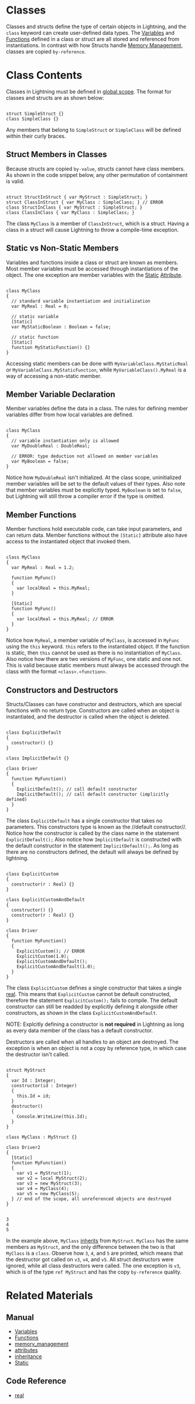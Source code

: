 # Classes

Classes and structs define the type of certain objects in Lightning, and the `class` keyword can create user-defined data types.  The [Variables](https://plasmaengine.github.io/PlasmaDocs/Manual/Lightning/variables_and_data_types.markdown) and [Functions](https://plasmaengine.github.io/PlasmaDocs/Manual/Lightning/functions.markdown) defined in a class or struct are all stored and referenced from instantiations.  In contrast with how Structs handle [Memory Management](https://plasmaengine.github.io/PlasmaDocs/Manual/Lightning/memory_management.markdown), classes are copied `by-reference`.

# Class Contents
Classes in Lightning must be defined in [global scope](https://plasmaengine.github.io/PlasmaDocs/Manual/Lightning/variables_and_data_types.markdown#global-scope).  The format for classes and structs are as shown below:

<pre><code class="language-csharp" name="Simple Classes">
struct SimpleStruct {}
class SimpleClass {}
</code></pre>

Any members that belong to `SimpleStruct` or `SimpleClass` will be defined within their curly braces.

## Struct Members in Classes
Because structs are copied `by-value`, structs cannot have class members.  As shown in the code snippet below, any other permutation of containment is valid.

<pre><code class="language-csharp" name="Classes and Structs in Classes and Structs">
struct StructInStruct { var MyStruct : SimpleStruct; }
struct ClassInStruct { var MyClass : SimpleClass; } // ERROR
class StructInClass { var MyStruct : SimpleStruct; }
class ClassInClass { var MyClass : SimpleClass; }
</code></pre>

The class `MyClass` is a member of `ClassInStruct`, which is a struct.  Having a class in a struct will cause Lightning to throw a compile-time exception.

## Static vs Non-Static Members
Variables and functions inside a class or struct are known as members. Most member variables must be accessed through instantiations of the object.  The one exception are member variables with the [Static](https://plasmaengine.github.io/PlasmaDocs/Manual/Lightning/attributes.markdown#static) [Attribute](https://plasmaengine.github.io/PlasmaDocs/Manual/Lightning/attributes.markdown).

<pre><code class="language-csharp" name="Static Members">
class MyClass
{
  // standard variable instantiation and initialization
  var MyReal : Real = 0;
  
  // static variable
  [Static]
  var MyStaticBoolean : Boolean = false;
  
  // static function
  [Static]
  function MyStaticFunction() {}
}
</code></pre>

Accessing static members can be done with `MyVariableClass.MyStaticReal` or `MyVariableClass.MyStaticFunction`, while `MyVariableClass().MyReal` is a way of accessing a non-static member.

 ## Member Variable Declaration
Member variables define the data in a class.  The rules for defining member variables differ from how local variables are defined.

<pre><code class="language-csharp" name="Member Variables">
class MyClass
{
  // variable instantiation only is allowed
  var MyDoubleReal : DoubleReal;
  
  // ERROR: type deduction not allowed on member variables
  var MyBoolean = false;
}
</code></pre>

Notice how `MyDoubleReal` isn't initialized.  At the class scope, uninitialized member variables will be set to the default values of their types. Also note that member variables must be explicitly typed.  `MyBoolean` is set to `false`, but Lightning will still throw a compiler error if the type is omitted.

## Member Functions
Member functions hold executable code, can take input parameters, and can return data.  Member functions without the `[Static]` attribute  also have access to the instantiated object that invoked them.

<pre><code class="language-csharp" name="Member Functions">
class MyClass
{
  var MyReal : Real = 1.2;
  
  function MyFunc()
  {
    var localReal = this.MyReal;
  }
  
  [Static]
  function MyFunc()
  {
    var localReal = this.MyReal; // ERROR
  }
}
</code></pre>

Notice how `MyReal`, a member variable of `MyClass`, is accessed in `MyFunc` using the `this` keyword.  `this` refers to the instantiated object.  If the function is static, then `this` cannot be used as there is no instantiation of `MyClass`.  Also notice how there are two versions of `MyFunc`, one static and one not.  This is valid because static members must always be accessed through the class with the format `<class>.<function>`.

## Constructors and Destructors
Structs/Classes can have constructor and destructors, which are special functions with no return type.  Constructors are called when an object is instantiated, and the destructor is called when the object is deleted.

<pre><code class="language-csharp" name="Default Constructor">
class ExplicitDefault
{
  constructor() {}
}

class ImplicitDefault {}

class Driver
{
  function MyFunction()
  {
    ExplicitDefault(); // call default constructor
    ImplicitDefault(); // call default constructor (implicitly defined)
  }
}
</code></pre>

The class `ExplicitDefault` has a single constructor that takes no parameters.  This constructors type is known as the //default constructor//.  Notice how the constructor is called by the class name in the statement `ExplicitDefault();`  Also notice how `ImplicitDefault` is constructed with the default constructor in the statement `ImplicitDefault();`.  As long as there are no constructors defined, the default will always be defined by lightning.

<pre><code class="language-csharp" name="Custom Constructors">
class ExplicitCustom
{
  constructor(r : Real) {}
}

class ExplicitCustomAndDefault
{
  constructor() {}
  constructor(r : Real) {}
}

class Driver
{
  function MyFunction()
  {
    ExplicitCustom(); // ERROR
    ExplicitCustom(1.0);
    ExplicitCustomAndDefault();
    ExplicitCustomAndDefault(1.0);
  }
}
</code></pre>

The class `ExplicitCustom` defines a single constructor that takes a single [real](https://github.com/PlasmaEngine/PlasmaDocs/tree/master/docs/C%2B%2B/code_reference/lightning_base_types/real.markdown).  This means that `ExplicitCustom` cannot be default constructed, therefore the statement `ExplicitCustom();` fails to compile.  The default constructor can still be readded by explicitly defining it alongside other constructors, as shown in the class `ExplicitCustomAndDefault`.

NOTE: Explcitly defining a constructor is **not required** in Lightning as long as every data member of the class has a default constructor.

Destructors are called when all handles to an object are destroyed.  The exception is when an object is not a copy by reference type, in which case the destructor isn't called.

<pre><code class="language-csharp" name="Destructors">
struct MyStruct
{
  var Id : Integer;
  constructor(id : Integer)
  {
    this.Id = id;
  }
  destructor()
  {
    Console.WriteLine(this.Id);
  }
}

class MyClass : MyStruct {}

class Driver2
{
  [Static]
  function MyFunction()
  {
    var v1 = MyStruct(1);
    var v2 = local MyStruct(2);
    var v3 = new MyStruct(3);
    var v4 = MyClass(4);
    var v5 = new MyClass(5);
  } // end of the scope, all unreferenced objects are destroyed
}
</code></pre>
<pre><code name="Console window">
3
4
5
</code></pre>

In the example above, `MyClass` [inherits](https://plasmaengine.github.io/PlasmaDocs/Manual/Lightning/inheritance.markdown) from `MyStruct`.  `MyClass` has the same members as `MyStruct`, and the only difference between the two is that `MyClass` is a `class`.  Observe how `3`, `4`, and `5` are printed, which means that the destructor got called on `v3`, `v4`, and `v5`.  All struct destructors were ignored, while all class destructors were called.  The one exception is `v3`, which is of the type `ref MyStruct` and has the copy `by-reference` quality.

# Related Materials
## Manual
- [Variables](https://plasmaengine.github.io/PlasmaDocs/Manual/Lightning/variables_and_data_types.markdown)
- [Functions](https://plasmaengine.github.io/PlasmaDocs/Manual/Lightning/functions.markdown)
- [memory_management](https://plasmaengine.github.io/PlasmaDocs/Manual/Lightning/memory_management.markdown)
- [attributes](https://plasmaengine.github.io/PlasmaDocs/Manual/Lightning/attributes.markdown)
- [inheritance](https://plasmaengine.github.io/PlasmaDocs/Manual/Lightning/inheritance.markdown)
- [Static](https://plasmaengine.github.io/PlasmaDocs/Manual/Lightning/attributes.markdown#static)

## Code Reference
- [real](https://github.com/PlasmaEngine/PlasmaDocs/tree/master/docs/C%2B%2B/code_reference/lightning_base_types/real.markdown) 

 